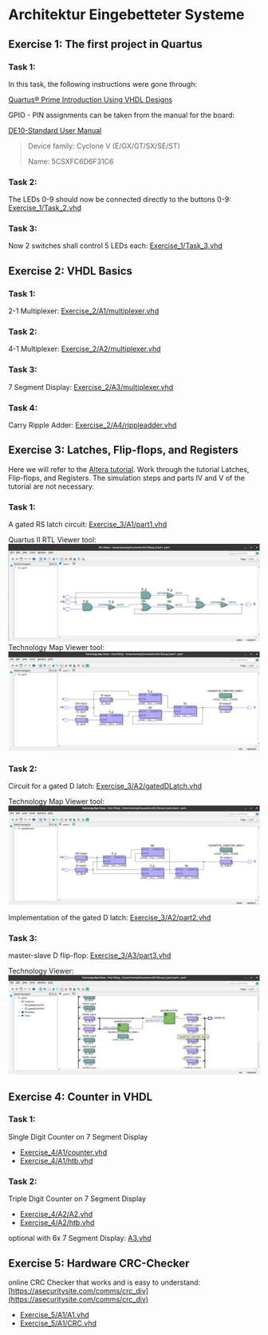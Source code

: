 # Architektur Eingebetteter Systeme

## Exercise 1: The first project in Quartus
### Task 1:
In this task, the following instructions were gone through:

[Quartus® Prime Introduction Using VHDL Designs](https://web.archive.org/web/20230430074600/http://mems.ece.dal.ca/eced4260/QuartusPrime.pdf)

GPIO - PIN assignments can be taken from the manual for the board:

[DE10-Standard User Manual](https://web.archive.org/web/20230430073532/https%3A%2F%2Fftp.intel.com%2FPublic%2FPub%2Ffpgaup%2Fpub%2FIntel_Material%2FBoards%2FDE10-Standard%2FDE10_Standard_User_Manual.pdf)

> Device family: Cyclone V (E/GX/GT/SX/SE/ST)
> 
> Name: 5CSXFC6D6F31C6

### Task 2:
The LEDs 0-9 should now be connected directly to the buttons 0-9:
[Exercise_1/Task_2.vhd](Exercise_1/Task_2.vhd)

### Task 3:
Now 2 switches shall control 5 LEDs each:
[Exercise_1/Task_3.vhd](Exercise_1/Task_3.vhd)

## Exercise 2: VHDL Basics
### Task 1:
2-1 Multiplexer: [Exercise_2/A1/multiplexer.vhd](Exercise_2/A1/multiplexer.vhd)

### Task 2:
4-1 Multiplexer: [Exercise_2/A2/multiplexer.vhd](Exercise_2/A2/multiplexer.vhd)

### Task 3:
7 Segment Display: [Exercise_2/A3/multiplexer.vhd](Exercise_2/A3/multiplexer.vhd)

### Task 4:
Carry Ripple Adder: [Exercise_2/A4/rippleadder.vhd](Exercise_2/A4/rippleadder.vhd)

## Exercise 3: Latches, Flip-flops, and Registers
Here we will refer to the [Altera tutorial](https://web.archive.org/web/20230515085651/https://docplayer.net/storage/48/24659104/1684144559/zhY50kay0iTjk9UwB2LhbA/24659104.pdf). Work through
the tutorial Latches, Flip-flops, and Registers. The simulation steps and parts
IV and V of the tutorial are not necessary.
### Task 1:
A gated RS latch circuit: [Exercise_3/A1/part1.vhd](Exercise_3/A1/part1.vhd)

Quartus II RTL Viewer tool:
![Exercise_3/A1/rtl_viewer.png](Exercise_3/A1/rtl_viewer.png)
 Technology Map Viewer tool:
![Exercise_3/A1/map_viewer.png](Exercise_3/A1/map_viewer.png)

### Task 2:
Circuit for a gated D latch: [Exercise_3/A2/gatedDLatch.vhd](Exercise_3/A2/gatedDLatch.vhd)

Technology Map Viewer tool:
![Exercise_3/A2/map_viewer.png](Exercise_3/A2/map_viewer.png)

Implementation of the gated D latch: [Exercise_3/A2/part2.vhd](Exercise_3/A2/part2.vhd)

### Task 3:
master-slave D flip-flop: [Exercise_3/A3/part3.vhd](Exercise_3/A3/part3.vhd)

Technology Viewer:
![Exercise_3/A3/map_viewer.png](Exercise_3/A3/map_viewer.png)

## Exercise 4: Counter in VHDL

### Task 1:
Single Digit Counter on 7 Segment Display
- [Exercise_4/A1/counter.vhd](Exercise_4/A1/counter.vhd)
- [Exercise_4/A1/htb.vhd](Exercise_4/A1/htb.vhd)

### Task 2:
Triple Digit Counter on 7 Segment Display
- [Exercise_4/A2/A2.vhd](Exercise_4/A2/A2.vhd)
- [Exercise_4/A2/htb.vhd](Exercise_4/A2/htb.vhd)


optional with 6x 7 Segment Display: [A3.vhd](Exercise_4/A3/A3.vhd)

## Exercise 5: Hardware CRC-Checker
online CRC Checker that works and is easy to understand: [https://asecuritysite.com/comms/crc_div](https://asecuritysite.com/comms/crc_div)

- [Exercise_5/A1/A1.vhd](Exercise_5/A1/A1.vhd)
- [Exercise_5/A1/CRC.vhd](Exercise_5/A1/CRC.vhd)

